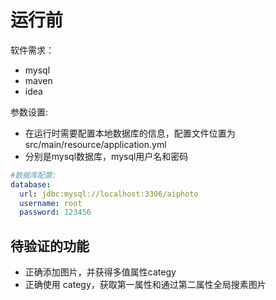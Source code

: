 # 运行前
  软件需求：
  - mysql
  - maven
  - idea

  参数设置:
  - 在运行时需要配置本地数据库的信息，配置文件位置为src/main/resource/application.yml
  - 分别是mysql数据库，mysql用户名和密码 
```yml
#数据库配置:
database:
  url: jdbc:mysql://localhost:3306/aiphoto
  username: root
  password: 123456    
```  

## 待验证的功能

- 正确添加图片，并获得多值属性categy
- 正确使用 categy，获取第一属性和通过第二属性全局搜素图片
         

